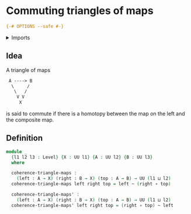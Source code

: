 # Commuting triangles of maps

```agda
{-# OPTIONS --safe #-}
```

<details><summary>Imports</summary>
```agda
module foundation-core.commuting-triangles-of-maps where
open import foundation-core.functions
open import foundation-core.homotopies
open import foundation-core.universe-levels
```
</details>

## Idea

A triangle of maps

```md
 A ----> B
  \     /
   \   /
    V V
     X
```

is said to commute if there is a homotopy between the map on the left and the composite map.

## Definition

```agda
module _
  {l1 l2 l3 : Level} {X : UU l1} {A : UU l2} {B : UU l3}
  where

  coherence-triangle-maps :
    (left : A → X) (right : B → X) (top : A → B) → UU (l1 ⊔ l2)
  coherence-triangle-maps left right top = left ~ (right ∘ top)

  coherence-triangle-maps' :
    (left : A → X) (right : B → X) (top : A → B) → UU (l1 ⊔ l2)
  coherence-triangle-maps' left right top = (right ∘ top) ~ left
```
